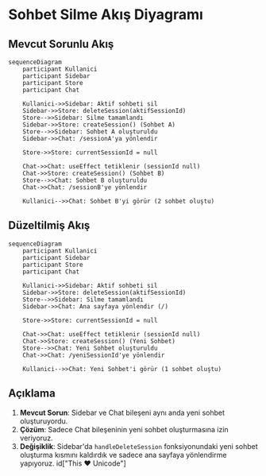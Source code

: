 # Sohbet Silme Akış Diyagramı

## Mevcut Sorunlu Akış

```mermaid
sequenceDiagram
    participant Kullanici
    participant Sidebar
    participant Store
    participant Chat
    
    Kullanici->>Sidebar: Aktif sohbeti sil
    Sidebar->>Store: deleteSession(aktifSessionId)
    Store-->>Sidebar: Silme tamamlandı
    Sidebar->>Store: createSession() (Sohbet A)
    Store-->>Sidebar: Sohbet A oluşturuldu
    Sidebar->>Chat: /sessionA'ya yönlendir
    
    Store->>Store: currentSessionId = null
    
    Chat->>Chat: useEffect tetiklenir (sessionId null)
    Chat->>Store: createSession() (Sohbet B)
    Store-->>Chat: Sohbet B oluşturuldu
    Chat->>Chat: /sessionB'ye yönlendir
    
    Kullanici-->>Chat: Sohbet B'yi görür (2 sohbet oluştu)
```

## Düzeltilmiş Akış

```mermaid
sequenceDiagram
    participant Kullanici
    participant Sidebar
    participant Store
    participant Chat
    
    Kullanici->>Sidebar: Aktif sohbeti sil
    Sidebar->>Store: deleteSession(aktifSessionId)
    Store-->>Sidebar: Silme tamamlandı
    Sidebar->>Chat: Ana sayfaya yönlendir (/)
    
    Store->>Store: currentSessionId = null
    
    Chat->>Chat: useEffect tetiklenir (sessionId null)
    Chat->>Store: createSession() (Yeni Sohbet)
    Store-->>Chat: Yeni Sohbet oluşturuldu
    Chat->>Chat: /yeniSessionId'ye yönlendir
    
    Kullanici-->>Chat: Yeni Sohbet'i görür (1 sohbet oluştu)
```

## Açıklama

1. **Mevcut Sorun**: Sidebar ve Chat bileşeni aynı anda yeni sohbet oluşturuyordu.
2. **Çözüm**: Sadece Chat bileşeninin yeni sohbet oluşturmasına izin veriyoruz.
3. **Değişiklik**: Sidebar'da `handleDeleteSession` fonksiyonundaki yeni sohbet oluşturma kısmını kaldırdık ve sadece ana sayfaya yönlendirme yapıyoruz.
    id["This ❤ Unicode"]